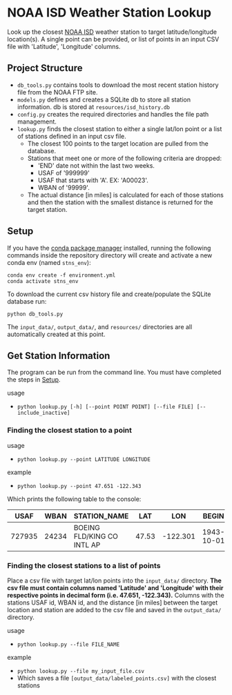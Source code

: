 # NOAA ISD Weather Station Lookup
Look up the closest [NOAA ISD](https://www.ncdc.noaa.gov/isd) weather station to target latitude/longitude location(s). A single point can be provided, or list of points in an input CSV file with 'Latitude', 'Longitude' columns.

## Project Structure

* `db_tools.py` contains tools to download the most recent station history file from the NOAA FTP site.
* `models.py` defines and creates a SQLite db to store all station information. db is stored at `resources/isd_history.db`
* `config.py` creates the required directories and handles the file path management.
* `lookup.py` finds the closest station to either a single lat/lon point or a list of stations defined in an input csv file.
	* The closest 100 points to the target location are pulled from the database. 
	* Stations that meet one or more of the following criteria are dropped:
		* 'END' date not within the last two weeks. 
		* USAF of '999999' 
		* USAF that starts with 'A'. EX: 'A00023'. 
		* WBAN of '99999'.
	* The actual distance [in miles] is calculated for each of those stations and then the station with the smallest distance is returned for the target station.

## Setup

If you have the [conda package manager](https://docs.anaconda.com/anaconda/install/) installed, running the following commands inside the repository directory will create and activate a new conda env (named `stns_env`):

```
conda env create -f environment.yml
conda activate stns_env
```

To download the current csv history file and create/populate the SQLite database run: 

```
python db_tools.py
```

The `input_data/`, `output_data/`, and `resources/` directories are all automatically created at this point.

## Get Station Information

The program can be run from the command line. You must have completed the steps in [Setup](#Setup). 

usage

* `python lookup.py [-h] [--point POINT POINT] [--file FILE] [--include_inactive]`

### Finding the closest station to a point

usage

*  `python lookup.py --point LATITUDE LONGITUDE`

example

* `python lookup.py --point 47.651 -122.343`

Which prints the following table to the console:

| USAF   | WBAN  | STATION_NAME               | LAT   | LON      | BEGIN      | END        | CTRY | STATE | ELEV | ICAO | distance_miles |
|--------|-------|----------------------------|-------|----------|------------|------------|------|-------|------|------|----------------|
| 727935 | 24234 | BOEING FLD/KING CO INTL AP | 47.53 | -122.301 | 1943-10-01 | 2020-12-29 | US   | WA    | 5.5  | KBFI | 8.587          |

### Finding the closest stations to a list of points

Place a csv file with target lat/lon points into the `input_data/` directory. **The csv file must contain columns named 'Latitude' and 'Longitude' with their respective points in decimal form (i.e. 47.651, -122.343).** Columns with the stations USAF id, WBAN id, and the distance [in miles] between the target location and station are added to the csv file and saved in the `output_data/` directory. 

usage

* `python lookup.py --file FILE_NAME`

example

* `python lookup.py --file my_input_file.csv`
* Which saves a file `[output_data/labeled_points.csv]` with the closest stations



